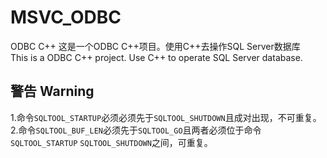 # MSVC_ODBC
ODBC C++
这是一个ODBC C++项目。使用C++去操作SQL Server数据库<br>This is a ODBC C++ project. Use C++ to operate SQL Server database.

## 警告 Warning
1.命令`SQLTOOL_STARTUP`必须必须先于`SQLTOOL_SHUTDOWN`且成对出现，不可重复。
2.命令`SQLTOOL_BUF_LEN`必须先于`SQLTOOL_GO`且两者必须位于命令`SQLTOOL_STARTUP` `SQLTOOL_SHUTDOWN`之间，可重复。
